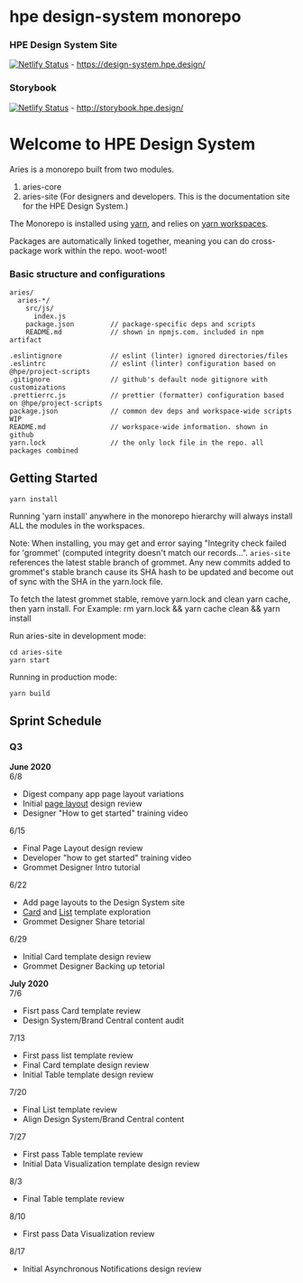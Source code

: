 # hpe design-system monorepo

### HPE Design System Site

[![Netlify Status](https://api.netlify.com/api/v1/badges/39e37d4a-4f9f-4946-8aeb-b8328b1821cd/deploy-status)](https://app.netlify.com/sites/keen-mayer-a86c8b/deploys) - https://design-system.hpe.design/

### Storybook

[![Netlify Status](https://api.netlify.com/api/v1/badges/e4cb8d72-f3c0-4490-a4d7-54273ac277ed/deploy-status)](https://app.netlify.com/sites/thirsty-shockley-2b7675/deploys) - http://storybook.hpe.design/

# Welcome to HPE Design System

Aries is a monorepo built from two modules.

1. aries-core
2. aries-site (For designers and developers. This is the documentation site for the HPE Design System.)

The Monorepo is installed using [yarn](https://github.com/yarnpkg/yarn), and relies on [yarn workspaces](https://yarnpkg.com/lang/en/docs/workspaces/).

Packages are automatically linked together, meaning you can do cross-package work within the repo. woot-woot!

### Basic structure and configurations

```
aries/
  aries-*/
    src/js/
      index.js
    package.json         // package-specific deps and scripts
    README.md            // shown in npmjs.com. included in npm artifact

.eslintignore            // eslint (linter) ignored directories/files
.eslintrc                // eslint (linter) configuration based on @hpe/project-scripts
.gitignore               // github's default node gitignore with customizations
.prettierrc.js           // prettier (formatter) configuration based on @hpe/project-scripts
package.json             // common dev deps and workspace-wide scripts WIP
README.md                // workspace-wide information. shown in github
yarn.lock                // the only lock file in the repo. all packages combined
```

## Getting Started

```
yarn install
```

Running 'yarn install' anywhere in the monorepo hierarchy will always install ALL the modules in the workspaces.

Note: When installing, you may get and error saying "Integrity check failed for 'grommet' (computed integrity doesn't match our records...". 
`aries-site` references the latest stable branch of grommet. Any new commits added to grommet's stable branch cause its SHA hash to be updated and become out of sync with the SHA in the yarn.lock file. 

To fetch the latest grommet stable, remove yarn.lock and clean yarn cache, then yarn install. For Example: rm yarn.lock && yarn cache clean && yarn install

Run aries-site in development mode:

```
cd aries-site
yarn start
```

Running in production mode:

```
yarn build
```

## Sprint Schedule

### Q3

**June 2020**  
6/8

- Digest company app page layout variations
- Initial [page layout](https://github.com/grommet/hpe-design-system/issues/797) design review
- Designer "How to get started" training video

6/15

- Final Page Layout design review
- Developer "how to get started" training video
- Grommet Designer Intro tutorial

6/22

- Add page layouts to the Design System site
- [Card](https://github.com/grommet/hpe-design-system/issues/801) and [List](https://github.com/grommet/hpe-design-system/issues/799) template exploration
- Grommet Designer Share tetorial

6/29

- Initial Card template design review
- Grommet Designer Backing up tetorial

**July 2020**  
7/6

- Fisrt pass Card template review
- Design System/Brand Central content audit

7/13

- First pass list template review
- Final Card template design review
- Initial Table template design review

7/20

- Final List template review
- Align Design System/Brand Central content

7/27

- First pass Table template review
- Initial Data Visualization template design review

8/3

- Final Table template review

8/10

- First pass Data Visualization review

8/17

- Initial Asynchronous Notifications design review

